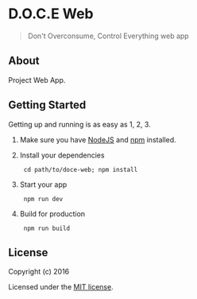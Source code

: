 # D.O.C.E Web

> Don't Overconsume, Control Everything web app

## About

Project Web App.

## Getting Started

Getting up and running is as easy as 1, 2, 3.

1. Make sure you have [NodeJS](https://nodejs.org/) and [npm](https://www.npmjs.com/) installed.

2. Install your dependencies

   ```
    cd path/to/doce-web; npm install
   ```

3. Start your app

   ```
    npm run dev
   ```
4. Build for production

   ```
    npm run build
   ```
   
## License

Copyright (c) 2016

Licensed under the [MIT license](LICENSE).
